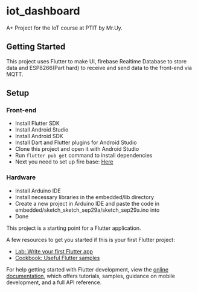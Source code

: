 # iot_dashboard

A+ Project for the IoT course at PTIT by Mr.Uy.

## Getting Started

This project uses Flutter to make UI, firebase Realtime Database to store data and ESP8266(Part
hard)
to receive and send data to the front-end via MQTT.

## Setup

### Front-end

- Install Flutter SDK
- Install Android Studio
- Install Android SDK
- Install Dart and Flutter plugins for Android Studio
- Clone this project and open it with Android Studio
- Run `flutter pub get` command to install dependencies
- Next you need to set up fire base: [Here](https://firebase.google.com/docs/database/flutter/start)

### Hardware

- Install Arduino IDE
- Install necessary libraries in the embedded/lib directory
- Create a new project in Arduino IDE and paste the code in embedded/sketch_sketch_sep29a/sketch_sep29a.ino into
- Done

  




This project is a starting point for a Flutter application.

A few resources to get you started if this is your first Flutter project:

- [Lab: Write your first Flutter app](https://docs.flutter.dev/get-started/codelab)
- [Cookbook: Useful Flutter samples](https://docs.flutter.dev/cookbook)

For help getting started with Flutter development, view the
[online documentation](https://docs.flutter.dev/), which offers tutorials,
samples, guidance on mobile development, and a full API reference.
